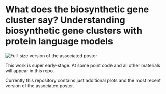 # What does the biosynthetic gene cluster say? Understanding biosynthetic gene clusters with protein language models

![Full-size version of the associated poster](https://github.com/latticetower/pLM_BGC/blob/main/poster/ISMBECCB2023.png)

This work is super early-stage. At some point code and all other materials will appear in this repo.

Currently this repository contains just additional plots and the most recent version of the associated poster.
